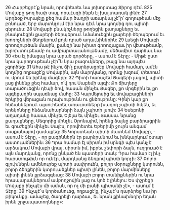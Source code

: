 26 Հարբեցրէ՛ք նրան,
որովհետեւ նա յոխորտաց Տիրոջ դէմ.
825 Մովաբը թող ծափ տայ,
որպէսզի ինքն էլ խայտառակ լինի:
27 Արդեօք Իսրայէլը քեզ համար ծաղրի առարկայ չէ՞ր՝ գողութեան մէջ բռնուած,
երբ մարտնչում էիր նրա դէմ.
նրա կողմից դու պիտի գերուես:
28 Մովաբի բնակիչները թողեցին քաղաքները
եւ բնակուեցին քարերի ծերպերում.
նմանուեցին քարերի ծերպերում եւ խոռոչների ճեղքերում բոյն դրած աղաւնիներին:
29 Լսեցի Մովաբի գոռոզութեան մասին,
քանզի նա խիստ գոռոզացաւ իր վէսութեամբ,
խրոխտութեամբ ու ամբարտաւանութեամբ,
մեծամիտ դարձաւ նա:
30 «Ես էլ իմացայ նրա արած գործերը, - ասում է Տէրը: -
Միթէ ըստ նրա կարողութեան չէի՞ն նրա բազուկները,
բայց նա այդպէս չգործեց:
31 Ահա թէ ինչու ճի՛չ բարձրացրէք Մովաբի համար,
ամէն կողմից ողբացէ՛ք Մովաբին,
այն մարդկանց, որոնք խզում,
փետում ու մրում են իրենց մազերը:
32 Պիտի հառաչեմ Յազերի լացով,
պիտի լաց լինենք քեզ համար,
ո՛վ դու Սաբեմի այգի:
Քո ճիւղերը տարածուեցին դէպի ծով,
հասան մինչեւ Յազեր,
քո մրգերին եւ քո այգեքաղին սպառնաց մահը:
33 Կարմելոսից եւ մովաբացիների երկրից վերացան ուրախութիւնն ու ցնծութիւնը:
Գինի կար քո հնձաններում.
այսուհետեւ առաւօտները խաղող չպիտի ճմլեն,
եւ երեկոները հնձանահարների ձայն չպիտի լսուի:
34 Եսեբոնի աղաղակը հասաւ մինչեւ Ելելա եւ մինչեւ Յասսա.
նրանց քաղաքները,
Սեգորից մինչեւ Օրոնայիմ,
իրենց ձայնը բարձրացրին եւ գուժեցին մինչեւ Սալէս,
որովհետեւ Եբերիմի ջուրն անգամ տաքանալով ցամաքեց:
35 Կորստեան պիտի մատնեմ Մովաբը, - ասում է Տէրը, -
որ բագիններն էր բարձրանում
եւ խնկարկում օտար աստուածներին:
36 Դրա համար էլ սիրտն իմ սրնգի պէս կանչ է արձակում Մովաբի վրայ,
սիրտն իմ, իբրեւ շեփորի ձայն, ուղղուած է այն մարդկանց,
որոնք ընկած են պատերի տակ:
Դրա համար էլ ինչ հարստութիւն որ ունէր,
մարդկանց ձեռքով պիտի կորչի:
37 Բոլոր գլուխներն ամենուրեք պիտի սափրուեն,
բոլոր մօրուքները կտրուեն,
բոլոր ձեռքերին կտրուածքներ պիտի լինեն,
բոլոր մարմինները պիտի լինեն քրձազգեաց:
38 Մովաբի բոլոր տանիքներին ու նրա հրապարակներում
ամբողջովին լաց ու կոծ է լինելու:
Ես փշրեցի Մովաբը ինչպէս մի աման,
որ ոչ մի բանի պիտանի չէ», - ասում է Տէրը:
39 Ինչպէ՜ս կործանուեց, ողբացէ՛ք,
ինչպէ՜ս դարձրեց նա իր թիկունքը.
ամաչեց, ծաղրելի դարձաւ,
եւ նրան քինախնդիր եղան իրեն շրջապատողները»:
